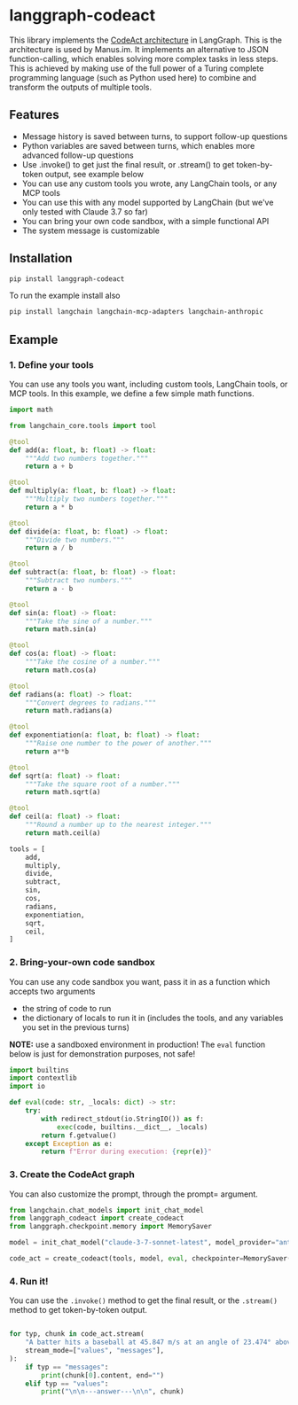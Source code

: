 # langgraph-codeact

This library implements the [CodeAct architecture](https://arxiv.org/abs/2402.01030) in LangGraph. This is the architecture is used by Manus.im. It implements an alternative to JSON function-calling, which enables solving more complex tasks in less steps. This is achieved by making use of the full power of a Turing complete programming language (such as Python used here) to combine and transform the outputs of multiple tools.

## Features

- Message history is saved between turns, to support follow-up questions
- Python variables are saved between turns, which enables more advanced follow-up questions
- Use .invoke() to get just the final result, or .stream() to get token-by-token output, see example below
- You can use any custom tools you wrote, any LangChain tools, or any MCP tools
- You can use this with any model supported by LangChain (but we've only tested with Claude 3.7 so far)
- You can bring your own code sandbox, with a simple functional API
- The system message is customizable

## Installation

```bash
pip install langgraph-codeact
```

To run the example install also

```bash
pip install langchain langchain-mcp-adapters langchain-anthropic
```

## Example

### 1. Define your tools

You can use any tools you want, including custom tools, LangChain tools, or MCP tools. In this example, we define a few simple math functions.

```py
import math

from langchain_core.tools import tool

@tool
def add(a: float, b: float) -> float:
    """Add two numbers together."""
    return a + b

@tool
def multiply(a: float, b: float) -> float:
    """Multiply two numbers together."""
    return a * b

@tool
def divide(a: float, b: float) -> float:
    """Divide two numbers."""
    return a / b

@tool
def subtract(a: float, b: float) -> float:
    """Subtract two numbers."""
    return a - b

@tool
def sin(a: float) -> float:
    """Take the sine of a number."""
    return math.sin(a)

@tool
def cos(a: float) -> float:
    """Take the cosine of a number."""
    return math.cos(a)

@tool
def radians(a: float) -> float:
    """Convert degrees to radians."""
    return math.radians(a)

@tool
def exponentiation(a: float, b: float) -> float:
    """Raise one number to the power of another."""
    return a**b

@tool
def sqrt(a: float) -> float:
    """Take the square root of a number."""
    return math.sqrt(a)

@tool
def ceil(a: float) -> float:
    """Round a number up to the nearest integer."""
    return math.ceil(a)

tools = [
    add,
    multiply,
    divide,
    subtract,
    sin,
    cos,
    radians,
    exponentiation,
    sqrt,
    ceil,
]
```

### 2. Bring-your-own code sandbox

You can use any code sandbox you want, pass it in as a function which accepts two arguments

- the string of code to run
- the dictionary of locals to run it in (includes the tools, and any variables you set in the previous turns)

**NOTE:** use a sandboxed environment in production! The `eval` function below is just for demonstration purposes, not safe!

```py
import builtins
import contextlib
import io

def eval(code: str, _locals: dict) -> str:
    try:
        with redirect_stdout(io.StringIO()) as f:
            exec(code, builtins.__dict__, _locals)
        return f.getvalue()
    except Exception as e:
        return f"Error during execution: {repr(e)}"
```

### 3. Create the CodeAct graph

You can also customize the prompt, through the prompt= argument.

```py
from langchain.chat_models import init_chat_model
from langgraph_codeact import create_codeact
from langgraph.checkpoint.memory import MemorySaver

model = init_chat_model("claude-3-7-sonnet-latest", model_provider="anthropic")

code_act = create_codeact(tools, model, eval, checkpointer=MemorySaver())
```

### 4. Run it!

You can use the `.invoke()` method to get the final result, or the `.stream()` method to get token-by-token output.

```py

for typ, chunk in code_act.stream(
    "A batter hits a baseball at 45.847 m/s at an angle of 23.474° above the horizontal. The outfielder, who starts facing the batter, picks up the baseball as it lands, then throws it back towards the batter at 24.12 m/s at an angle of 39.12 degrees. How far is the baseball from where the batter originally hit it? Assume zero air resistance.",
    stream_mode=["values", "messages"],
):
    if typ == "messages":
        print(chunk[0].content, end="")
    elif typ == "values":
        print("\n\n---answer---\n\n", chunk)
```
